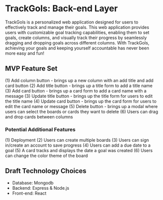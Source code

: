 # TrackGols: Back-end Layer

TrackGols is a personalized web application designed for users to effectively track and manage their goals. This web application provides users with customizable goal tracking capabilities, enabling them to set goals, create columns, and visually track their progress by seamlessly dragging and dropping goals across different columns. With TrackGols, achieving your goals and keeping yourself accountable has never been more easy and fun!

## MVP Feature Set

(1) Add column button - brings up a new column with an add title and add card button
(2) Add title button - brings up a title form to add a title name
(3) Add card button - brings up a card form to add a card name with a message
(3) Update title button - brings up the title form for users to edit the title name
(4) Update card button - brings up the card form for users to edit the card name or message
(5) Delete button - brings up a modal where users can select the boards or cards they want to delete
(6) Users can drag and drop cards between columns

### Potential Additional Features

(1) Deployment
(2) Users can create multiple boards
(3) Users can sign in/create an account to save progress
(4) Users can add a due date to a goal
(5) A card tracks and displays the date a goal was created
(6) Users can change the color theme of the board

## Draft Technology Choices

- Database: Mongodb
- Backend: Express & Node.js
- Front-end: React
